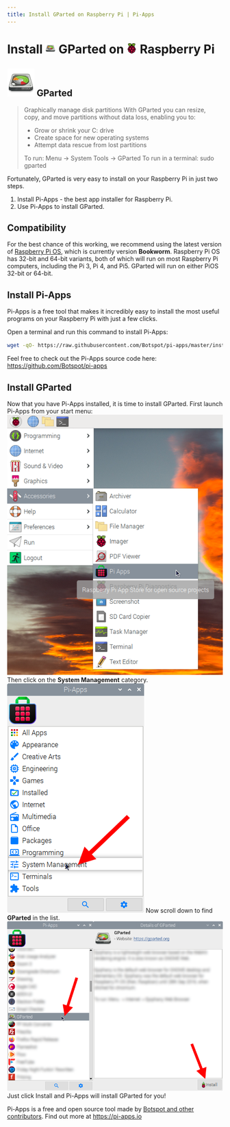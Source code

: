 ```yaml
---
title: Install GParted on Raspberry Pi | Pi-Apps
---
```

<div class="simple-install-content content">

# Install <img src="/img/app-icons/GParted/icon-64.png" height=24> GParted on <img src=/img/other-icons/raspberrypi-icon.svg height=24> Raspberry Pi

## <img src="/img/app-icons/GParted/icon-64.png"> GParted
> Graphically manage disk partitions
> With GParted you can resize, copy, and move partitions without data loss, enabling you to:
> - Grow or shrink your C: drive
> - Create space for new operating systems
> - Attempt data rescue from lost partitions
> 
> To run: Menu -> System Tools -> GParted
> To run in a terminal: sudo gparted

Fortunately, GParted is very easy to install on your Raspberry Pi in just two steps.
1. Install Pi-Apps - the best app installer for Raspberry Pi.
2. Use Pi-Apps to install GParted.
</div>
<div class="simple-install-content content">

## Compatibility
For the best chance of this working, we recommend using the latest version of [Raspberry Pi OS](https://www.raspberrypi.com/software/), which is currently version **Bookworm**.
Raspberry Pi OS has 32-bit and 64-bit variants, both of which will run on most Raspberry Pi computers, including the Pi 3, Pi 4, and Pi5.
GParted will run on either PiOS 32-bit or 64-bit.
</div>
<div class="simple-install-content content">

## Install Pi-Apps

Pi-Apps is a free tool that makes it incredibly easy to install the most useful programs on your Raspberry Pi with just a few clicks.

Open a terminal and run this command to install Pi-Apps:
```bash
wget -qO- https://raw.githubusercontent.com/Botspot/pi-apps/master/install | bash
```
Feel free to check out the Pi-Apps source code here: https://github.com/Botspot/pi-apps
</div>
<div class="simple-install-content content">

## Install GParted

Now that you have Pi-Apps installed, it is time to install GParted.
First launch Pi-Apps from your start menu:
<img src="/img/start-menu.png">
Then click on the <b>System Management</b> category.
<img src="/img/category-selections/System Management.png">
Now scroll down to find <b>GParted</b> in the list.
<img src="/img/app-icons/GParted/app-selection.png">
Just click Install and Pi-Apps will install GParted for you!
</div>
<div class="simple-install-content content">

Pi-Apps is a free and open source tool made by [Botspot and other contributors](/about/#contributors). Find out more at https://pi-apps.io
</div>
